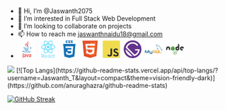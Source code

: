 - 👋 Hi, I’m @Jaswanth2075
- 👀 I’m interested in Full Stack Web Development
- 💞️ I’m looking to collaborate on projects
- 📫 How to reach me jaswanthnaidu18@gmail.com
- <div>
  <img src="https://github.com/devicons/devicon/blob/master/icons/java/java-original-wordmark.svg" title="Java" alt="Java" width="40" height="40"/>&nbsp;
  <img src="https://github.com/devicons/devicon/blob/master/icons/react/react-original-wordmark.svg" title="React" alt="React" width="40" height="40"/>&nbsp;
  <img src="https://github.com/devicons/devicon/blob/master/icons/css3/css3-plain-wordmark.svg"  title="CSS3" alt="CSS" width="40" height="40"/>&nbsp;
  <img src="https://github.com/devicons/devicon/blob/master/icons/html5/html5-original.svg" title="HTML5" alt="HTML" width="40" height="40"/>&nbsp;
  <img src="https://github.com/devicons/devicon/blob/master/icons/javascript/javascript-original.svg" title="JavaScript" alt="JavaScript" width="40" height="40"/>&nbsp;
  <img src="https://github.com/devicons/devicon/blob/master/icons/gatsby/gatsby-original.svg" title="Gatsby"  alt="Gatsby" width="40" height="40"/>&nbsp;
  <img src="https://github.com/devicons/devicon/blob/master/icons/mysql/mysql-original-wordmark.svg" title="MySQL"  alt="MySQL" width="40" height="40"/>&nbsp;
  <img src="https://github.com/devicons/devicon/blob/master/icons/nodejs/nodejs-original-wordmark.svg" title="NodeJS" alt="NodeJS" width="40" height="40"/>&nbsp;
</div>
<img src="https://github-readme-stats.vercel.app/api?username=Jaswanth2075&show_icons=true&theme=ADD_THEME_HERE" width="400">
[![Top Langs](https://github-readme-stats.vercel.app/api/top-langs/?username=Jaswanth_T&layout=compact&theme=vision-friendly-dark)](https://github.com/anuraghazra/github-readme-stats)

<a href="https://git.io/streak-stats"><img src="https://github-readme-streak-stats.herokuapp.com?user=Jaswanth2075&theme=dark&border_radius=7" alt="GitHub Streak" /></a>
<!---
Jaswanth2075/Jaswanth2075 is a ✨ special ✨ repository because its `README.md` (this file) appears on your GitHub profile.
You can click the Preview link to take a look at your changes.
--->
